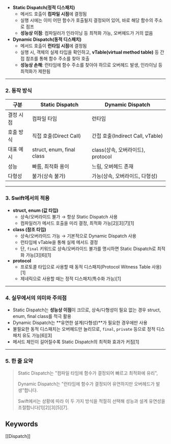 
- **Static Dispatch(정적 디스패치)**
    - 메서드 호출이 **컴파일 시점**에 결정됨
    - 실행 시에는 이미 어떤 함수가 호출될지 결정되어 있어, 바로 해당 함수의 주소로 점프
    - **성능상 이점**: 컴파일러가 인라이닝 등 최적화 가능, 오버헤드가 거의 없음
- **Dynamic Dispatch(동적 디스패치)**
    - 메서드 호출이 **런타임 시점**에 결정됨
    - 실행 시, 객체의 실제 타입을 확인하고, **vTable(virtual method table)** 등 간접 참조를 통해 함수 주소를 찾아 호출
    - **성능상 손해**: 런타임에 함수 주소를 찾아야 하므로 오버헤드 발생, 인라이닝 등 최적화가 제한됨

---

### **2. 동작 방식**

|구분|Static Dispatch|Dynamic Dispatch|
|---|---|---|
|결정 시점|컴파일 타임|런타임|
|호출 방식|직접 호출(Direct Call)|간접 호출(Indirect Call, vTable)|
|대표 예시|struct, enum, final class|class(상속, 오버라이드), protocol|
|성능|빠름, 최적화 용이|느림, 오버헤드 존재|
|다형성|불가(상속 불가)|가능(상속, 오버라이드, 다형성)|

---

### **3. Swift에서의 적용**

- **struct, enum (값 타입)**
    - 상속/오버라이드 불가 → 항상 Static Dispatch 사용
    - 컴파일러가 메서드 호출을 미리 결정, 최적화 가능[2][3][7][1]
- **class (참조 타입)**
    - 상속/오버라이드 가능 → 기본적으로 Dynamic Dispatch 사용
    - 런타임에 vTable을 통해 실제 메서드 결정
    - 단, `final` 키워드로 상속/오버라이드 불가를 명시하면 Static Dispatch로 최적화 가능[3][6][1]
- **protocol**
    - 프로토콜 타입으로 사용할 때 동적 디스패치(Protocol Witness Table 사용)[1]
    - 제네릭으로 사용할 때는 정적 디스패치(특수화 가능)[1]

---

### **4. 실무에서의 의미와 주의점**

- Static Dispatch는 **성능상 이점**이 크므로, 상속/다형성이 필요 없는 경우 struct, enum, final class를 적극 활용
- Dynamic Dispatch는 **유연한 설계(다형성)**가 필요한 경우에만 사용
- 불필요한 동적 디스패치는 오버헤드만 늘리므로, `final`, `private` 등으로 정적 디스패치 유도 가능[6][3]
- 메서드 체인이 길어질수록 Static Dispatch의 최적화 효과가 커짐[1]

---

### **5. 한 줄 요약**

> Static Dispatch는 "컴파일 타임에 함수가 결정되어 빠르고 최적화에 유리",
> 
> Dynamic Dispatch는 "런타임에 함수가 결정되어 유연하지만 오버헤드가 발생"합니다.
> 
> Swift에서는 상황에 따라 이 두 가지 방식을 적절히 선택해 성능과 설계 유연성을 조절합니다[1][2][3][5][7].

## Keywords
[[Dispatch]]